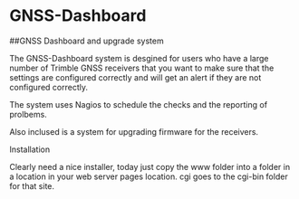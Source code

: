 # GNSS-Dashboard
##GNSS Dashboard and upgrade system

The GNSS-Dashboard system is desgined for users who have a large number of Trimble GNSS receivers that you 
want to make sure that the settings are configured correctly and will get an alert if they are not configured correctly.

The system uses Nagios to schedule the checks and the reporting of prolbems.

Also inclused is a system for upgrading firmware for the receivers.

Installation

  Clearly need a nice installer, today just copy the www folder into a folder in a location in your web server pages location. cgi goes to the cgi-bin folder for that site.
  
